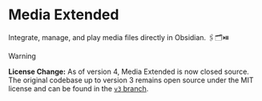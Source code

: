 # Media Extended

Integrate, manage, and play media files directly in Obsidian. 🖇️🗂️⏯️

> [!WARNING]
> **License Change:** As of version 4, Media Extended is now closed source. The original codebase up to version 3 remains open source under the MIT license and can be found in the [`v3` branch](https://github.com/PKM-er/media-extended/tree/v3).

